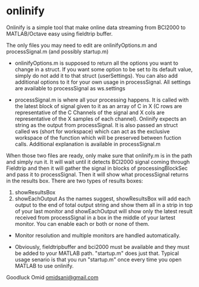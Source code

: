 # onlinify
Onlinify is a simple tool that make online data streaming from BCI2000 to MATLAB/Octave easy using fieldtrip buffer.

The only files you may need to edit are onlinifyOptions.m and processSignal.m (and possibly startup.m)

- onlinifyOptions.m is supposed to return all the options you want to change in a struct. If you want some option to be set to its default value, simply do not add it to that struct (userSettings).
You can also add additional options to it for your own usage in processSignal. All settings are available to processSignal as ws.settings

- processSignal.m is where all your processing happens. It is called with the latest block of signal given to it as an array of C in X (C rows are representative of the C Channels of the signal and X cols are representative of the X samples of each channel). Onlinify expects an string as the output from processSignal.
It is also passed an struct called ws (short for workspace) which can act as the exclusive workspace of the function which will be preserved between fuction calls. Additional explanation is available in processSignal.m

When those two files are ready, only make sure that onlinify.m is in the path and simply run it. 
It will wait until it detects BCI2000 signal coming through Fieldtrip and then it will gather the signal in blocks of processingBlockSec and pass it to processSignal.
Then it will show what processSignal returns in the results box. There are two types of results boxes: 
1. showResultsBox 
2. showEachOutput
As the names suggest, showResultsBox will add each output to the end of total output string and show them all in a strip in top of your last monitor and showEachOutput will show only the latest result received from processSignal in a box in the middle of your lartest monitor. You can enable each or both or none of them. 

* Monitor resolution and multiple monitors are handled automatically.

* Obviously, fieldtripbuffer and bci2000 must be available and they must be added to your MATLAB path. "startup.m" does just that. Typical usage senario is that you run "startup.m" once every time you open MATLAB to use onlinify.

Goodluck
Omid
omidsani@gmail.com
